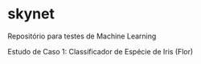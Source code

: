 # skynet

Repositório para testes de Machine Learning

Estudo de Caso 1: Classificador de Espécie de Iris (Flor)
